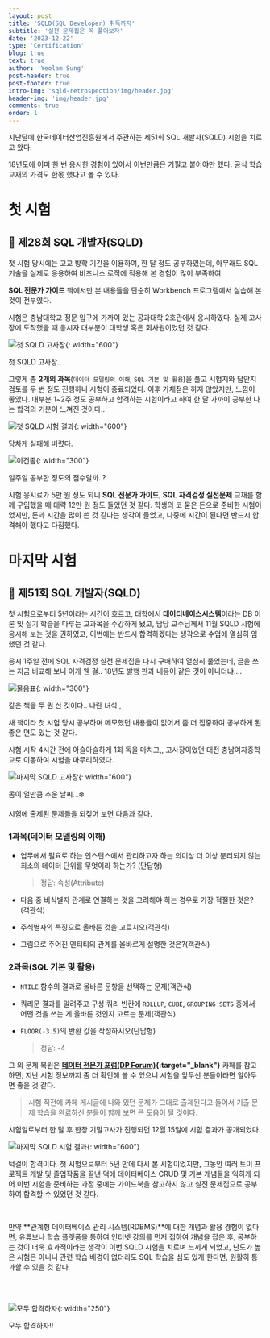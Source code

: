 ```yaml
---
layout: post
title: 'SQLD(SQL Developer) 취득까지'
subtitle: '실전 문제집은 꼭 풀어보자'
date: '2023-12-22'
type: 'Certification'
blog: true
text: true
author: 'Yeolam Sung'
post-header: true
post-footer: true
intro-img: 'sqld-retrospection/img/header.jpg'
header-img: 'img/header.jpg'
comments: true
order: 1
---
```


지난달에 한국데이터산업진흥원에서 주관하는 제51회 SQL 개발자(SQLD) 시험을 치르고 왔다.

18년도에 이미 한 번 응시한 경험이 있어서 이번만큼은 기필코 붙어야만 했다. 공식 학습 교재의 가격도 한몫 했다고 볼 수 있다.

# 첫 시험

## 📝 제28회 SQL 개발자(SQLD)

첫 시험 당시에는 고교 방학 기간을 이용하여, 한 달 정도 공부하였는데, 아무래도 SQL 기술을 실제로 응용하여 비즈니스 로직에 적용해 본 경험이 많이 부족하여

**SQL 전문가 가이드** 책에서만 본 내용들을 단순히 Workbench 프로그램에서 실습해 본 것이 전부였다.

시험은 충남대학교 정문 입구에 가까이 있는 공과대학 2호관에서 응시하였다. 실제 고사장에 도착했을 때 응시자 대부분이 대학생 혹은 회사원이었던 것 같다.

![첫 SQLD 고사장](img/first-test-place.png){: width="600"}

<figcaption>첫 SQLD 고사장..</figcaption>

그렇게 총 **2개의 과목**(`데이터 모델링의 이해`, `SQL 기본 및 활용`)을 풀고 시험지와 답안지 검토를 두 번 정도 진행하니 시험이 종료되었다. 이후 가채점은 하지 않았지만, 느낌이 좋았다. 대부분 1~2주 정도 공부하고 합격하는 시험이라고 하여 한 달 가까이 공부한 나는 합격의 기분이 느껴진 것이다..

![첫 SQLD 시험 결과](img/2018-result.png){: width="600"}

당차게 실패해 버렸다.

![이건좀](img/hmm.png){: width="300"}

<figcaption>일주일 공부한 정도의 점수랄까..?</figcaption>

시험 응시료가 5만 원 정도 되니 **SQL 전문가 가이드**, **SQL 자격검정 실전문제** 교재를 함께 구입했을 때 대략 12만 원 정도 들었던 것 같다. 학생의 코 묻은 돈으로 준비한 시험이었지만, 돈과 시간을 많이 쓴 것 같다는 생각이 들었고, 나중에 시간이 된다면 반드시 합격해야 했다고 다짐했다.

# 마지막 시험

## 📝 제51회 SQL 개발자(SQLD)

첫 시험으로부터 5년이라는 시간이 흐르고, 대학에서 **데이터베이스시스템**이라는 DB 이론 및 실기 학습을 다루는 교과목을 수강하게 됐고, 담당 교수님께서 11월 SQLD 시험에 응시해 보는 것을 권하였고, 이번에는 반드시 합격하겠다는 생각으로 수업에 열심히 임했던 것 같다.

응시 1주일 전에 SQL 자격검정 실전 문제집을 다시 구매하여 열심히 풀었는데, 글을 쓰는 지금 비교해 보니 이게 웬 걸.. 18년도 발행 판과 내용이 같은 것이 아니더냐....

![물음표](img/question-mark.png){: width="300"}

<figcaption>같은 책을 두 권 산 것이다.. 나란 녀석,,</figcaption>

새 책이라 첫 시험 당시 공부하며 메모했던 내용들이 없어서 좀 더 집중하여 공부하게 된 좋은 면도 있는 것 같다.

시험 시작 4시간 전에 아슬아슬하게 1회 독을 마치고,, 고사장이었던 대전 충남여자중학교로 이동하여 시험을 마무리하였다.

![마지막 SQLD 고사장](img/last-test-place.png){: width="600"}

<figcaption>몸이 얼만큼 추운 날씨...❄️</figcaption>

시험에 출제된 문제들을 되짚어 보면 다음과 같다.

### 1과목(데이터 모델링의 이해)

- 업무에서 필요로 하는 인스턴스에서 관리하고자 하는 의미상 더 이상 분리되지 않는 최소의 데이터 단위를 무엇이라 하는가? (단답형)
  > 정답: 속성(Attribute)
- 다음 중 비식별자 관계로 연결하는 것을 고려해야 하는 경우로 가장 적절한 것은?(객관식)

- 주식별자의 특징으로 올바른 것을 고르시오(객관식)

- 그림으로 주어진 엔티티의 관계를 올바르게 설명한 것은?(객관식)

### 2과목(SQL 기본 및 활용)

- `NTILE` 함수의 결과로 올바른 문항을 선택하는 문제(객관식)

- 쿼리문 결과를 알려주고 구성 쿼리 빈칸에 `ROLLUP`, `CUBE`, `GROUPING SETS` 중에서 어떤 것을 쓰는 게 올바른 것인지 고르는 문제(객관식)

- `FLOOR(-3.5)`의 반환 값을 작성하시오(단답형)
  > 정답: -4

그 외 문제 복원은 **[데이터 전문가 포럼(DP Forum)](https://cafe.naver.com/sqlpd){:target="\_blank"}** 카페를 참고하면, 지난 시험 정보까지 좀 더 확인해 볼 수 있으니 시험을 앞두신 분들이라면 알아두면 좋을 것 같다.

> 시험 직전에 카페 게시글에 나와 있던 문제가 그대로 출제된다고 들어서 기출 문제 학습을 완료하신 분들이 함께 보면 큰 도움이 될 것이다.

시험일로부터 한 달 후 한창 기말고사가 진행되던 12월 15일에 시험 결과가 공개되었다.

![마지막 SQLD 시험 결과](img/2023-result.png){: width="600"}

턱걸이 합격이다. 첫 시험으로부터 5년 만에 다시 본 시험이었지만, 그동안 여러 토이 프로젝트 개발 및 졸업작품을 끝낸 덕에 데이터베이스 CRUD 및 기본 개념들을 익히게 되어 이번 시험을 준비하는 과정 중에는 가이드북을 참고하지 않고 실전 문제집으로 공부하여 합격할 수 있었던 것 같다.

<br/>

만약 **관계형 데이터베이스 관리 시스템(RDBMS)**에 대한 개념과 활용 경험이 없다면, 유튜브나 학습 플랫폼을 통하여 인터넷 강의를 먼저 접하여 개념을 잡은 후, 공부하는 것이 더욱 효과적이라는 생각이 이번 SQLD 시험을 치르며 느끼게 되었고, 난도가 높은 시험은 아니니 관련 학습 배경이 없더라도 SQL 학습을 심도 있게 한다면, 원활히 통과할 수 있을 것 같다.

<br/>
<br/>

![모두 합격하자](img/pass.png){: width="250"}

<figcaption>모두 합격하자!!</figcaption>
